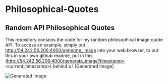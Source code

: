 # Philosophical-Quotes
## Random API Philosophical Quotes  
This repository contains the code for my random philosophical image quote API. To access an example, simply put http://54.242.56.206:4000/generate_image
into your web browser, to put this in your own github readme, put in this (http://54.242.56.206:4000/generate_image?timestamp=<current_timestamp>) behind a 
! [Generated Image]

![Generated Image](http://54.242.56.206:4000/generate_image?timestamp=<current_timestamp>)


